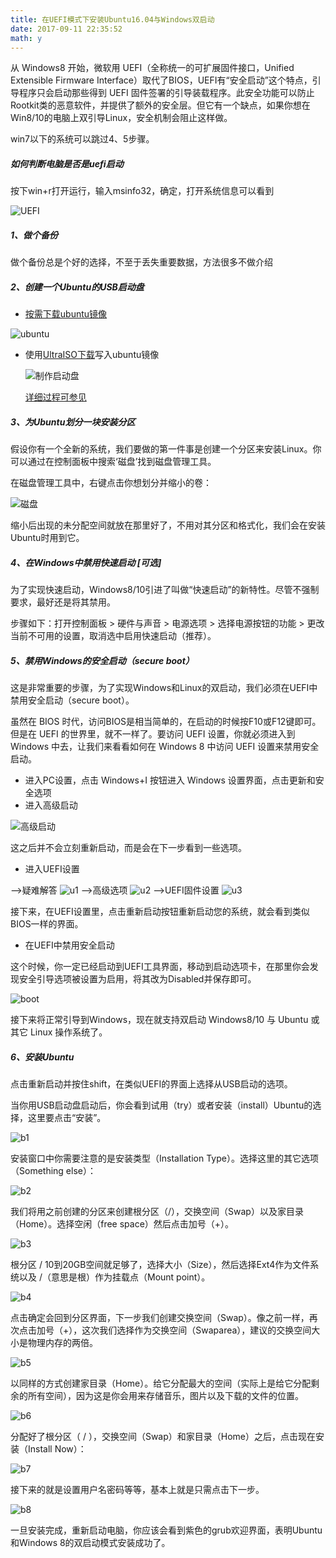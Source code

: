 ```yaml
---
title: 在UEFI模式下安装Ubuntu16.04与Windows双启动
date: 2017-09-11 22:35:52
math: y
---
```


从 Windows8 开始，微软用 UEFI（全称统一的可扩展固件接口，Unified Extensible Firmware Interface）取代了BIOS，UEFI有“安全启动”这个特点，引导程序只会启动那些得到 UEFI 固件签署的引导装载程序。此安全功能可以防止Rootkit类的恶意软件，并提供了额外的安全层。但它有一个缺点，如果你想在Win8/10的电脑上双引导Linux，安全机制会阻止这样做。

win7以下的系统可以跳过4、5步骤。

##### 如何判断电脑是否是uefi启动

按下win+r打开运行，输入msinfo32，确定，打开系统信息可以看到

![UEFI](http://note.youdao.com/yws/public/resource/84292c2be23d0e571d23baaad9e216e4/xmlnote/1D837430D57E4A338DA5A5BA862ECBAA/7567)

##### 1、做个备份
做个备份总是个好的选择，不至于丢失重要数据，方法很多不做介绍

##### 2、创建一个Ubuntu的USB启动盘
- [按需下载ubuntu镜像](http://cn.ubuntu.com/download/)

![ubuntu](http://note.youdao.com/yws/public/resource/84292c2be23d0e571d23baaad9e216e4/xmlnote/C8A5EE57E56B4336A39FDAADB106230A/7562)

- 使用[UltraISO下载](https://cn.ultraiso.net/xiazai.html)写入ubuntu镜像

  ![制作启动盘](http://note.youdao.com/yws/public/resource/84292c2be23d0e571d23baaad9e216e4/xmlnote/6C000B58E6744E9B8E72FA88E4D525F4/7611)
  
  [详细过程可参见](http://jingyan.baidu.com/article/19020a0a396b6e529d2842cb.html)

##### 3、为Ubuntu划分一块安装分区
假设你有一个全新的系统，我们要做的第一件事是创建一个分区来安装Linux。你可以通过在控制面板中搜索‘磁盘’找到磁盘管理工具。

在磁盘管理工具中，右键点击你想划分并缩小的卷：

![磁盘](http://note.youdao.com/yws/public/resource/84292c2be23d0e571d23baaad9e216e4/xmlnote/E6BBC5493B114F419422759037FB6555/7561)

缩小后出现的未分配空间就放在那里好了，不用对其分区和格式化，我们会在安装Ubuntu时用到它。

##### 4、在Windows中禁用快速启动 [可选]

为了实现快速启动，Windows8/10引进了叫做“快速启动”的新特性。尽管不强制要求，最好还是将其禁用。

步骤如下：打开控制面板 > 硬件与声音 > 电源选项 > 选择电源按钮的功能 > 更改当前不可用的设置，取消选中启用快速启动（推荐）。

##### 5、禁用Windows的安全启动（secure boot）
这是非常重要的步骤，为了实现Windows和Linux的双启动，我们必须在UEFI中禁用安全启动（secure boot）。

虽然在 BIOS 时代，访问BIOS是相当简单的，在启动的时候按F10或F12键即可。但是在 UEFI 的世界里，就不一样了。要访问 UEFI 设置，你就必须进入到 Windows 中去，让我们来看看如何在 Windows 8 中访问 UEFI 设置来禁用安全启动。

- 进入PC设置，点击 Windows+I 按钮进入 Windows 设置界面，点击更新和安全选项
- 进入高级启动

![高级启动](http://note.youdao.com/yws/public/resource/84292c2be23d0e571d23baaad9e216e4/xmlnote/8A51F3F108F94B988FEC572715D79C29/7565)

这之后并不会立刻重新启动，而是会在下一步看到一些选项。

- 进入UEFI设置

-->疑难解答
![u1](http://note.youdao.com/yws/public/resource/84292c2be23d0e571d23baaad9e216e4/xmlnote/0E4DA0A7691F44EB85728616FEA063C7/7557)
-->高级选项
![u2](http://note.youdao.com/yws/public/resource/84292c2be23d0e571d23baaad9e216e4/xmlnote/56A3C3368CE94BA6AE034034F3792231/7558)
-->UEFI固件设置
![u3](http://note.youdao.com/yws/public/resource/84292c2be23d0e571d23baaad9e216e4/xmlnote/77A0D0ACB0CF4EC79A26D037B8E6FB0A/7559)

接下来，在UEFI设置里，点击重新启动按钮重新启动您的系统，就会看到类似BIOS一样的界面。

- 在UEFI中禁用安全启动

这个时候，你一定已经启动到UEFI工具界面，移动到启动选项卡，在那里你会发现安全引导选项被设置为启用，将其改为Disabled并保存即可。

![boot](http://note.youdao.com/yws/public/resource/84292c2be23d0e571d23baaad9e216e4/xmlnote/813823F142F64C969682F47EA4D8ECF4/7612)

接下来将正常引导到Windows，现在就支持双启动 Windows8/10 与 Ubuntu 或其它 Linux 操作系统了。

##### 6、安装Ubuntu

点击重新启动并按住shift，在类似UEFI的界面上选择从USB启动的选项。

当你用USB启动盘启动后，你会看到试用（try）或者安装（install）Ubuntu的选择，这里要点击“安装”。

![b1](http://note.youdao.com/yws/public/resource/84292c2be23d0e571d23baaad9e216e4/xmlnote/9C85E53A9D494CBD8302EC40C04CCA83/7553)

安装窗口中你需要注意的是安装类型（Installation Type）。选择这里的其它选项（Something else）：

![b2](http://note.youdao.com/yws/public/resource/84292c2be23d0e571d23baaad9e216e4/xmlnote/32DF7031A651421CA56EEA61A197133E/7556)

我们将用之前创建的分区来创建根分区（/），交换空间（Swap）以及家目录（Home）。选择空闲（free space）然后点击加号（+）。

![b3](http://note.youdao.com/yws/public/resource/84292c2be23d0e571d23baaad9e216e4/xmlnote/3A285F2F33C74E4481760DA9AF893969/7552)

根分区 / 10到20GB空间就足够了，选择大小（Size），然后选择Ext4作为文件系统以及 /（意思是根）作为挂载点（Mount point）。

![b4](http://note.youdao.com/yws/public/resource/84292c2be23d0e571d23baaad9e216e4/xmlnote/183EDE6916DD4644A1E4ABC35AC4BE86/7564)

点击确定会回到分区界面，下一步我们创建交换空间（Swap）。像之前一样，再次点击加号（+），这次我们选择作为交换空间（Swaparea），建议的交换空间大小是物理内存的两倍。

![b5](http://note.youdao.com/yws/public/resource/84292c2be23d0e571d23baaad9e216e4/xmlnote/6B323E7D7C2C4B019DE21FD3FF6E723C/7566)

以同样的方式创建家目录（Home）。给它分配最大的空间（实际上是给它分配剩余的所有空间），因为这是你会用来存储音乐，图片以及下载的文件的位置。

![b6](http://note.youdao.com/yws/public/resource/84292c2be23d0e571d23baaad9e216e4/xmlnote/E1E9085112214C52B841E6D573FFE0C9/7563)

分配好了根分区（ / ），交换空间（Swap）和家目录（Home）之后，点击现在安装（Install Now）：

![b7](http://note.youdao.com/yws/public/resource/84292c2be23d0e571d23baaad9e216e4/xmlnote/25AAD2C4FA864D0E80F9BE1DF10A82FE/7554)

接下来的就是设置用户名密码等等，基本上就是只需点击下一步。

![b8](http://note.youdao.com/yws/public/resource/84292c2be23d0e571d23baaad9e216e4/xmlnote/365602FBCB1140EABE1C179521122C91/7609)

一旦安装完成，重新启动电脑，你应该会看到紫色的grub欢迎界面，表明Ubuntu和Windows 8的双启动模式安装成功了。